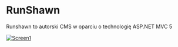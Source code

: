 # RunShawn
Runshawn to autorski CMS w oparciu o technologię ASP.NET MVC 5

<a href="https://ibb.co/SdqqQy0"><img src="https://i.ibb.co/1dHHsQK/Screen1.png" alt="Screen1" border="0"></a>
